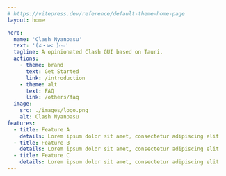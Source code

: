 ```yaml
---
# https://vitepress.dev/reference/default-theme-home-page
layout: home

hero:
  name: 'Clash Nyanpasu'
  text: '(∠・ω< )⌒☆​'
  tagline: A opinionated Clash GUI based on Tauri.
  actions:
    - theme: brand
      text: Get Started
      link: /introduction
    - theme: alt
      text: FAQ
      link: /others/faq
  image:
    src: ./images/logo.png
    alt: Clash Nyanpasu
features:
  - title: Feature A
    details: Lorem ipsum dolor sit amet, consectetur adipiscing elit
  - title: Feature B
    details: Lorem ipsum dolor sit amet, consectetur adipiscing elit
  - title: Feature C
    details: Lorem ipsum dolor sit amet, consectetur adipiscing elit
---
```

